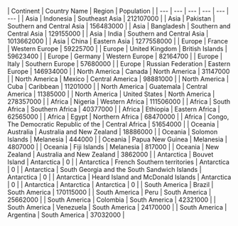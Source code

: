 | Continent |  Country Name | Region | Population |
| --- | --- | --- | --- | --- | --- | 
| Asia | Indonesia | Southeast Asia | 212107000 | 
| Asia | Pakistan | Southern and Central Asia | 156483000 | 
| Asia | Bangladesh | Southern and Central Asia | 129155000 | 
| Asia | India | Southern and Central Asia | 1013662000 | 
| Asia | China | Eastern Asia | 1277558000 | 
| Europe | France | Western Europe | 59225700 | 
| Europe | United Kingdom | British Islands | 59623400 | 
| Europe | Germany | Western Europe | 82164700 | 
| Europe | Italy | Southern Europe | 57680000 | 
| Europe | Russian Federation | Eastern Europe | 146934000 | 
| North America | Canada | North America | 31147000 | 
| North America | Mexico | Central America | 98881000 | 
| North America | Cuba | Caribbean | 11201000 | 
| North America | Guatemala | Central America | 11385000 | 
| North America | United States | North America | 278357000 | 
| Africa | Nigeria | Western Africa | 111506000 | 
| Africa | South Africa | Southern Africa | 40377000 | 
| Africa | Ethiopia | Eastern Africa | 62565000 | 
| Africa | Egypt | Northern Africa | 68470000 | 
| Africa | Congo, The Democratic Republic of the | Central Africa | 51654000 | 
| Oceania | Australia | Australia and New Zealand | 18886000 | 
| Oceania | Solomon Islands | Melanesia | 444000 | 
| Oceania | Papua New Guinea | Melanesia | 4807000 | 
| Oceania | Fiji Islands | Melanesia | 817000 | 
| Oceania | New Zealand | Australia and New Zealand | 3862000 | 
| Antarctica | Bouvet Island | Antarctica | 0 | 
| Antarctica | French Southern territories | Antarctica | 0 | 
| Antarctica | South Georgia and the South Sandwich Islands | Antarctica | 0 | 
| Antarctica | Heard Island and McDonald Islands | Antarctica | 0 | 
| Antarctica | Antarctica | Antarctica | 0 | 
| South America | Brazil | South America | 170115000 | 
| South America | Peru | South America | 25662000 | 
| South America | Colombia | South America | 42321000 | 
| South America | Venezuela | South America | 24170000 | 
| South America | Argentina | South America | 37032000 | 
